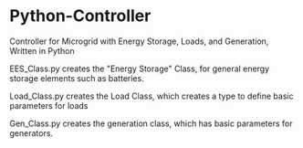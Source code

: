 # Python-Controller

Controller for Microgrid with Energy Storage, Loads, and Generation, Written in Python

EES_Class.py creates the "Energy Storage" Class, for general energy storage elements such as batteries.

Load_Class.py creates the Load Class, which creates a type to define basic parameters for loads

Gen_Class.py creates the generation class, which has basic parameters for generators. 
